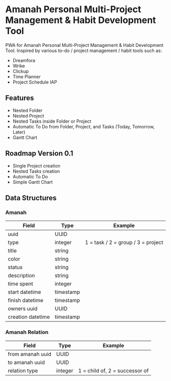 # Amanah Personal Multi-Project Management & Habit Development Tool
PWA for Amanah Personal Multi-Project Management & Habit Development Tool.
Inspired by various to-do / project management / habit tools such as:
- Dreamfora
- Wrike
- Clickup
- Time Planner
- Project Schedule IAP

## Features
- Nested Folder
- Nested Project
- Nested Tasks inside Folder or Project
- Automatic To Do from Folder, Project, and Tasks (Today, Tomorrow, Later)
- Gantt Chart

## Roadmap Version 0.1
- Single Project creation
- Nested Tasks creation
- Automatic To Do
- Simple Gantt Chart

## Data Structures

### Amanah
|Field|Type|Example|
|---|---|---|
|uuid|UUID||
|type|integer|1 = task / 2 = group / 3 = project|
|title|string||
|color|string||
|status|string||
|description|string||
|time spent|integer||
|start datetime|timestamp||
|finish datetime|timestamp||
|owners uuid|UUID||
|creation datetime|timestamp||

### Amanah Relation
|Field|Type|Example|
|---|---|---|
|from amanah uuid|UUID||
|to amanah uuid|UUID||
|relation type|integer|1 = child of, 2 = successor of|
